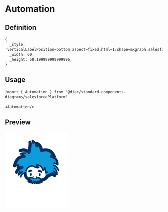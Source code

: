 # Automation

## Definition

```
{
  _style: 'verticalLabelPosition=bottom;aspect=fixed;html=1;shape=mxgraph.salesforce.automation;',
  _width: 60,
  _height: 58.199999999999996,
}
```

## Usage

```
import { Automation } from '@diac/standard-components-diagrams/salesforcePlatform'

<Automation/>
```

## Preview

<img src="./automation.png" width="200"/>
